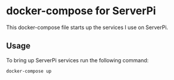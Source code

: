 # docker-compose for ServerPi

This docker-compose file starts up the services I use on ServerPi.

## Usage

To bring up ServerPi services run the following command:

```sh
docker-compose up
```
